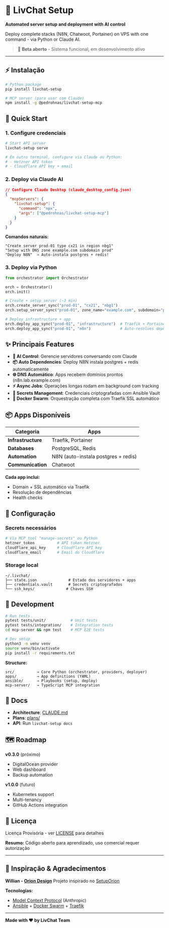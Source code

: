 # 🚀 LivChat Setup

**Automated server setup and deployment with AI control**

Deploy complete stacks (N8N, Chatwoot, Portainer) on VPS with one command - via Python or Claude AI.

> 🧪 **Beta aberto** - Sistema funcional, em desenvolvimento ativo

---

## ⚡ Instalação

```bash
# Python package
pip install livchat-setup

# MCP server (para usar com Claude)
npm install -g @pedrohnas/livchat-setup-mcp
```

## 🚀 Quick Start

### 1. Configure credenciais

```bash
# Start API server
livchat-setup serve

# Em outro terminal, configure via Claude ou Python:
# - Hetzner API token
# - Cloudflare API key + email
```

### 2. Deploy via Claude AI

```json
// Configure Claude Desktop (claude_desktop_config.json)
{
  "mcpServers": {
    "livchat-setup": {
      "command": "npx",
      "args": ["@pedrohnas/livchat-setup-mcp"]
    }
  }
}
```

**Comandos naturais:**
```
"Create server prod-01 type cx21 in region nbg1"
"Setup with DNS zone example.com subdomain prod"
"Deploy N8N"  → Auto-instala postgres + redis!
```

### 3. Deploy via Python

```python
from orchestrator import Orchestrator

orch = Orchestrator()
orch.init()

# Create + setup server (~3 min)
orch.create_server_sync("prod-01", "cx21", "nbg1")
orch.setup_server_sync("prod-01", zone_name="example.com", subdomain="prod")

# Deploy infrastructure + app
orch.deploy_app_sync("prod-01", "infrastructure")  # Traefik + Portainer
orch.deploy_app_sync("prod-01", "n8n")             # Auto-resolves dependencies!
```

## ✨ Principais Features

- **🤖 AI Control**: Gerencie servidores conversando com Claude
- **📦 Auto Dependencies**: Deploy N8N instala postgres + redis automaticamente
- **🌐 DNS Automático**: Apps recebem domínios prontos (n8n.lab.example.com)
- **⚡ Async Jobs**: Operações longas rodam em background com tracking
- **🔐 Secrets Management**: Credenciais criptografadas com Ansible Vault
- **🐳 Docker Swarm**: Orquestração completa com Traefik SSL automático

## 📦 Apps Disponíveis

| Categoria | Apps |
|-----------|------|
| **Infrastructure** | Traefik, Portainer |
| **Databases** | PostgreSQL, Redis |
| **Automation** | N8N (auto-instala postgres + redis) |
| **Communication** | Chatwoot |

**Cada app inclui:**
- Domain + SSL automático via Traefik
- Resolução de dependências
- Health checks

## 🔧 Configuração

### Secrets necessários

```bash
# Via MCP tool "manage-secrets" ou Python
hetzner_token          # API token Hetzner
cloudflare_api_key     # Cloudflare API key
cloudflare_email       # Email do Cloudflare
```

### Storage local

```
~/.livchat/
├── state.json              # Estado dos servidores + apps
├── credentials.vault       # Secrets criptografados
└── ssh_keys/              # Chaves SSH
```

## 🧪 Development

```bash
# Run tests
pytest tests/unit/           # Unit tests
pytest tests/integration/    # Integration tests
cd mcp-server && npm test    # MCP E2E tests

# Dev setup
python3 -m venv venv
source venv/bin/activate
pip install -r requirements.txt
```

**Structure:**
```
src/          → Core Python (orchestrator, providers, deployer)
apps/         → App definitions (YAML)
ansible/      → Playbooks (setup, deploy)
mcp-server/   → TypeScript MCP integration
```

## 📖 Docs

- **Architecture**: [CLAUDE.md](CLAUDE.md)
- **Plans**: [plans/](plans/)
- **API**: Run `livchat-setup docs`

## 🗺️ Roadmap

**v0.3.0** (próximo)
- DigitalOcean provider
- Web dashboard
- Backup automation

**v1.0.0** (futuro)
- Kubernetes support
- Multi-tenancy
- GitHub Actions integration

## 📄 Licença

Licença Provisória - ver [LICENSE](LICENSE) para detalhes

**Resumo:** Código aberto para aprendizado, uso comercial requer autorização

---

## 💝 Inspiração & Agradecimentos

**Willian - [Orion Design](https://oriondesign.art.br/)**
Projeto inspirado no [SetupOrion](https://github.com/oriondesign2015/SetupOrion)

**Tecnologias:**
- [Model Context Protocol](https://modelcontextprotocol.io) (Anthropic)
- [Ansible](https://www.ansible.com/) + [Docker Swarm](https://docs.docker.com/engine/swarm/) + [Traefik](https://traefik.io/)

---

**Made with ❤️ by LivChat Team**
